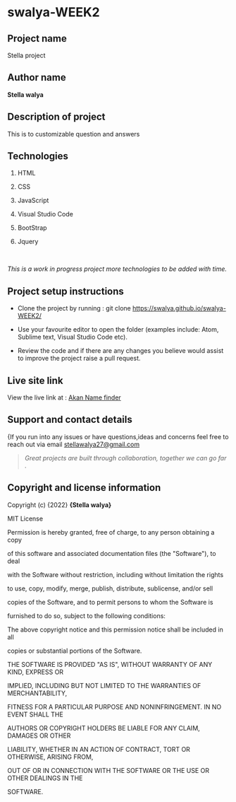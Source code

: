 # swalya-WEEK2



## Project name

Stella project



## Author name

**Stella walya**




## Description of project

<p>This is to customizable question and answers</p>




## Technologies

1. HTML

1. CSS

1. JavaScript

1. Visual Studio Code

1. BootStrap

1. Jquery

<br>



*<p>This is a work in progress project more technologies to be added with time.</p>*



## Project setup instructions

* Clone the project by running : git clone https://swalya.github.io/swalya-WEEK2/

* Use your favourite editor to open the folder (examples include: Atom, Sublime text, Visual Studio Code etc).

* Review the code and if there are any changes you believe would assist to improve the project raise a pull request.



## Live site link



View the live link at : [Akan Name finder](https://swalya.github.io/swalya-WEEK2/
 "Akan Name finder")



## Support and contact details

{If you run into any issues or have questions,ideas and concerns feel free to reach out via email stellawalya27@gmail.com



> *Great projects are built through collaboration, together we can go far .*




## Copyright and license information



Copyright (c) {2022} **{Stella walya}**



MIT License



Permission is hereby granted, free of charge, to any person obtaining a copy

of this software and associated documentation files (the "Software"), to deal

with the Software without restriction, including without limitation the rights

to use, copy, modify, merge, publish, distribute, sublicense, and/or sell

copies of the Software, and to permit persons to whom the Software is

furnished to do so, subject to the following conditions:



The above copyright notice and this permission notice shall be included in all

copies or substantial portions of the Software.



THE SOFTWARE IS PROVIDED "AS IS", WITHOUT WARRANTY OF ANY KIND, EXPRESS OR

IMPLIED, INCLUDING BUT NOT LIMITED TO THE WARRANTIES OF MERCHANTABILITY,

FITNESS FOR A PARTICULAR PURPOSE AND NONINFRINGEMENT. IN NO EVENT SHALL THE

AUTHORS OR COPYRIGHT HOLDERS BE LIABLE FOR ANY CLAIM, DAMAGES OR OTHER

LIABILITY, WHETHER IN AN ACTION OF CONTRACT, TORT OR OTHERWISE, ARISING FROM,

OUT OF OR IN CONNECTION WITH THE SOFTWARE OR THE USE OR OTHER DEALINGS IN THE

SOFTWARE.
